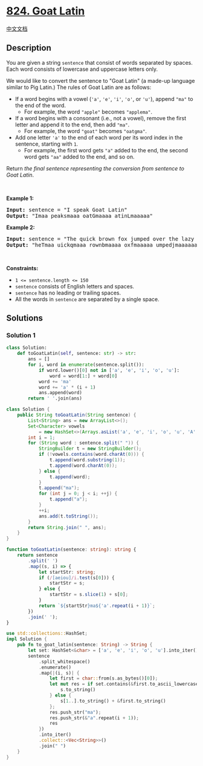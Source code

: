 # [824. Goat Latin](https://leetcode.com/problems/goat-latin)

[中文文档](/solution/0800-0899/0824.Goat%20Latin/README.md)

## Description

<p>You are given a string <code>sentence</code> that consist of words separated by spaces. Each word consists of lowercase and uppercase letters only.</p>

<p>We would like to convert the sentence to &quot;Goat Latin&quot; (a made-up language similar to Pig Latin.) The rules of Goat Latin are as follows:</p>

<ul>
	<li>If a word begins with a vowel (<code>&#39;a&#39;</code>, <code>&#39;e&#39;</code>, <code>&#39;i&#39;</code>, <code>&#39;o&#39;</code>, or <code>&#39;u&#39;</code>), append <code>&quot;ma&quot;</code> to the end of the word.
    <ul>
    	<li>For example, the word <code>&quot;apple&quot;</code> becomes <code>&quot;applema&quot;</code>.</li>
    </ul>
    </li>
    <li>If a word begins with a consonant (i.e., not a vowel), remove the first letter and append it to the end, then add <code>&quot;ma&quot;</code>.
    <ul>
    	<li>For example, the word <code>&quot;goat&quot;</code> becomes <code>&quot;oatgma&quot;</code>.</li>
    </ul>
    </li>
    <li>Add one letter <code>&#39;a&#39;</code> to the end of each word per its word index in the sentence, starting with <code>1</code>.
    <ul>
    	<li>For example, the first word gets <code>&quot;a&quot;</code> added to the end, the second word gets <code>&quot;aa&quot;</code> added to the end, and so on.</li>
    </ul>
    </li>
</ul>

<p>Return<em> the final sentence representing the conversion from sentence to Goat Latin</em>.</p>

<p>&nbsp;</p>
<p><strong class="example">Example 1:</strong></p>
<pre><strong>Input:</strong> sentence = "I speak Goat Latin"
<strong>Output:</strong> "Imaa peaksmaaa oatGmaaaa atinLmaaaaa"
</pre><p><strong class="example">Example 2:</strong></p>
<pre><strong>Input:</strong> sentence = "The quick brown fox jumped over the lazy dog"
<strong>Output:</strong> "heTmaa uickqmaaa rownbmaaaa oxfmaaaaa umpedjmaaaaaa overmaaaaaaa hetmaaaaaaaa azylmaaaaaaaaa ogdmaaaaaaaaaa"
</pre>
<p>&nbsp;</p>
<p><strong>Constraints:</strong></p>

<ul>
	<li><code>1 &lt;= sentence.length &lt;= 150</code></li>
	<li><code>sentence</code> consists of English letters and spaces.</li>
	<li><code>sentence</code> has no leading or trailing spaces.</li>
	<li>All the words in <code>sentence</code> are separated by a single space.</li>
</ul>

## Solutions

### Solution 1

<!-- tabs:start -->

```python
class Solution:
    def toGoatLatin(self, sentence: str) -> str:
        ans = []
        for i, word in enumerate(sentence.split()):
            if word.lower()[0] not in ['a', 'e', 'i', 'o', 'u']:
                word = word[1:] + word[0]
            word += 'ma'
            word += 'a' * (i + 1)
            ans.append(word)
        return ' '.join(ans)
```

```java
class Solution {
    public String toGoatLatin(String sentence) {
        List<String> ans = new ArrayList<>();
        Set<Character> vowels
            = new HashSet<>(Arrays.asList('a', 'e', 'i', 'o', 'u', 'A', 'E', 'I', 'O', 'U'));
        int i = 1;
        for (String word : sentence.split(" ")) {
            StringBuilder t = new StringBuilder();
            if (!vowels.contains(word.charAt(0))) {
                t.append(word.substring(1));
                t.append(word.charAt(0));
            } else {
                t.append(word);
            }
            t.append("ma");
            for (int j = 0; j < i; ++j) {
                t.append("a");
            }
            ++i;
            ans.add(t.toString());
        }
        return String.join(" ", ans);
    }
}
```

```ts
function toGoatLatin(sentence: string): string {
    return sentence
        .split(' ')
        .map((s, i) => {
            let startStr: string;
            if (/[aeiou]/i.test(s[0])) {
                startStr = s;
            } else {
                startStr = s.slice(1) + s[0];
            }
            return `${startStr}ma${'a'.repeat(i + 1)}`;
        })
        .join(' ');
}
```

```rust
use std::collections::HashSet;
impl Solution {
    pub fn to_goat_latin(sentence: String) -> String {
        let set: HashSet<&char> = ['a', 'e', 'i', 'o', 'u'].into_iter().collect();
        sentence
            .split_whitespace()
            .enumerate()
            .map(|(i, s)| {
                let first = char::from(s.as_bytes()[0]);
                let mut res = if set.contains(&first.to_ascii_lowercase()) {
                    s.to_string()
                } else {
                    s[1..].to_string() + &first.to_string()
                };
                res.push_str("ma");
                res.push_str(&"a".repeat(i + 1));
                res
            })
            .into_iter()
            .collect::<Vec<String>>()
            .join(" ")
    }
}
```

<!-- tabs:end -->

<!-- end -->

